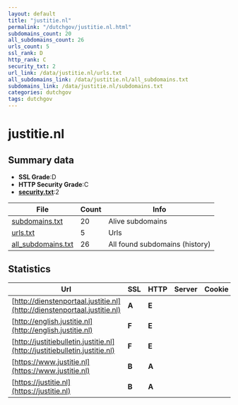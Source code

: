 ```yaml
---
layout: default
title: "justitie.nl"
permalink: "/dutchgov/justitie.nl.html"
subdomains_count: 20
all_subdomains_count: 26
urls_count: 5
ssl_rank: D
http_rank: C
security_txt: 2
url_link: /data/justitie.nl/urls.txt
all_subdomains_link: /data/justitie.nl/all_subdomains.txt
subdomains_link: /data/justitie.nl/subdomains.txt
categories: dutchgov
tags: dutchgov
---
```



# justitie.nl
## Summary data


 - **SSL Grade**:D
 - **HTTP Security Grade**:C
 - **[security.txt](https://www.digitaleoverheid.nl/nieuws/standaard-security-txt-nu-verplicht-voor-overheid/)**:2


| File       | Count | Info |
|------------|-------|------|
|[subdomains.txt](/DutchGovScope/data/justitie.nl/subdomains.txt)|20|Alive subdomains|
|[urls.txt](/DutchGovScope/data/justitie.nl/urls.txt)|5|Urls|
|[all_subdomains.txt](/DutchGovScope/data/justitie.nl/all_subdomains.txt)|26|All found subdomains (history)|


## Statistics


| Url | SSL | HTTP | Server | Cookie | HSTS | CORS | CTO | CSP | XFO | XXP | RP |FP| Tech |Title |
|--------|-------|-------|------|------|------|------|------|------|------|------|------|------|------|------|
|[http://dienstenportaal.justitie.nl](http://dienstenportaal.justitie.nl)| **A**| **E**|| | | | | | | | :white_check_mark: | |||
|[http://english.justitie.nl](http://english.justitie.nl)| **F**| **E**|| | | | | | | | :white_check_mark: | |||
|[http://justitiebulletin.justitie.nl](http://justitiebulletin.justitie.nl)| **F**| **E**|| | | | | | | | :white_check_mark: | |||
|[https://www.justitie.nl](https://www.justitie.nl)| **B**| **A**|| |:white_check_mark: | | |:warning: | :white_check_mark: | :white_check_mark: | :white_check_mark: | |HSTS||
|[https://justitie.nl](https://justitie.nl)| **B**| **A**|| |:white_check_mark: | | |:warning: | :white_check_mark: | :white_check_mark: | :white_check_mark: | |HSTS||

